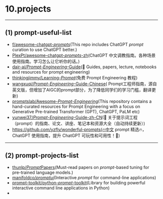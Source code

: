 # 10.projects

---

## (1) prompt-useful-list

- [f/awesome-chatgpt-*prompts*](https://github.com/f/awesome-chatgpt-prompts)(This repo includes ChatGPT *prompt*
  curation to use ChatGPT better.)
- [PlexPt/awesome-chatgpt-*prompts*-zh](https://github.com/PlexPt/awesome-chatgpt-prompts-zh)(ChatGPT
  中文调教指南。各种场景使用指南。学习怎么让它听你的话。)
- [dair-ai/*Prompt*-*Engineering*-Guide](https://github.com/dair-ai/Prompt-Engineering-Guide)(🐙 Guides, papers, lecture,
  notebooks and resources for prompt engineering)
- [thinkingjimmy/Learning-*Prompt*](https://github.com/thinkingjimmy/Learning-Prompt)(免费 Prompt Engineering 教程)
- [wangxuqi/*Prompt*-*Engineering*-Guide-Chinese](https://github.com/wangxuqi/Prompt-Engineering-Guide-Chinese)(
  Prompt工程师指南，源自英文版，但增加了AIGC的prompt部分，为了降低同学们的学习门槛，翻译更新)
- [promptslab/Awesome-*Prompt*-*Engineering*](https://github.com/promptslab/Awesome-Prompt-Engineering)(This repository
  contains a hand-curated resources for Prompt Engineering with a focus on Generative Pre-trained Transformer (GPT),
  ChatGPT, PaLM etc)
- [yunwei37/*Prompt*-*Engineering*-Guide-zh-CN](https://github.com/yunwei37/Prompt-Engineering-Guide-zh-CN)(🐙
  关于提示词工程（prompt）的指南、论文、讲座、笔记本和资源大全（自动持续更新）)
- https://github.com/yzfly/wonderful-prompts(🔥中文 prompt 精选🔥，ChatGPT 使用指南，提升 ChatGPT 可玩性和可用性！🚀)

---

## (2) prompt-projects-list

- [thunlp/*Prompt*Papers](https://github.com/thunlp/PromptPapers)(Must-read papers on *prompt*-based tuning for
  pre-trained language models.)
- [manifoldco/*promptui*](https://github.com/manifoldco/promptui)(Interactive *prompt* for command-line applications)
- [prompt-toolkit/python-*prompt*-toolkit](https://github.com/prompt-toolkit/python-prompt-toolkit)(Library for building
  powerful interactive command line applications in Python)
- 
